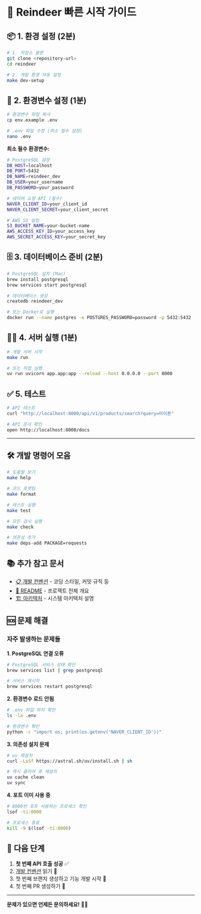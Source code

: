 # 🚀 Reindeer 빠른 시작 가이드

## 📦 1. 환경 설정 (2분)

```bash
# 1. 저장소 클론
git clone <repository-url>
cd reindeer

# 2. 개발 환경 자동 설정
make dev-setup
```

## 🔧 2. 환경변수 설정 (1분)

```bash
# 환경변수 파일 복사
cp env.example .env

# .env 파일 수정 (최소 필수 설정)
nano .env
```

**최소 필수 환경변수:**

```bash
# PostgreSQL 설정
DB_HOST=localhost
DB_PORT=5432
DB_NAME=reindeer_dev
DB_USER=your_username
DB_PASSWORD=your_password

# 네이버 쇼핑 API (필수)
NAVER_CLIENT_ID=your_client_id
NAVER_CLIENT_SECRET=your_client_secret

# AWS S3 설정
S3_BUCKET_NAME=your-bucket-name
AWS_ACCESS_KEY_ID=your_access_key
AWS_SECRET_ACCESS_KEY=your_secret_key
```

## 🗄️ 3. 데이터베이스 준비 (2분)

```bash
# PostgreSQL 설치 (Mac)
brew install postgresql
brew services start postgresql

# 데이터베이스 생성
createdb reindeer_dev

# 또는 Docker로 실행
docker run --name postgres -e POSTGRES_PASSWORD=password -p 5432:5432 -d postgres
```

## 🏃‍♂️ 4. 서버 실행 (1분)

```bash
# 개발 서버 시작
make run

# 또는 직접 실행
uv run uvicorn app.app:app --reload --host 0.0.0.0 --port 8000
```

## ✅ 5. 테스트

```bash
# API 테스트
curl "http://localhost:8000/api/v1/products/search?query=아이폰"

# API 문서 확인
open http://localhost:8000/docs
```

---

## 🛠️ 개발 명령어 모음

```bash
# 도움말 보기
make help

# 코드 포맷팅
make format

# 테스트 실행
make test

# 모든 검사 실행
make check

# 의존성 추가
make deps-add PACKAGE=requests
```

## 📚 추가 참고 문서

- [📋 개발 컨벤션](DEVELOPMENT_CONVENTIONS.md) - 코딩 스타일, 커밋 규칙 등
- [📖 README](README.md) - 프로젝트 전체 개요
- [🏗️ 아키텍처](docs/architecture.md) - 시스템 아키텍처 설명

## 🆘 문제 해결

### 자주 발생하는 문제들

**1. PostgreSQL 연결 오류**

```bash
# PostgreSQL 서비스 상태 확인
brew services list | grep postgresql

# 서비스 재시작
brew services restart postgresql
```

**2. 환경변수 로드 안됨**

```bash
# .env 파일 위치 확인
ls -la .env

# 환경변수 확인
python -c "import os; print(os.getenv('NAVER_CLIENT_ID'))"
```

**3. 의존성 설치 문제**

```bash
# uv 재설치
curl -LsSf https://astral.sh/uv/install.sh | sh

# 캐시 클리어 후 재설치
uv cache clean
uv sync
```

**4. 포트 이미 사용 중**

```bash
# 8000번 포트 사용하는 프로세스 확인
lsof -ti:8000

# 프로세스 종료
kill -9 $(lsof -ti:8000)
```

## 🎯 다음 단계

1. **첫 번째 API 호출 성공** ✅
2. [개발 컨벤션](DEVELOPMENT_CONVENTIONS.md) 읽기 📖
3. 첫 번째 브랜치 생성하고 기능 개발 시작 🌿
4. 첫 번째 PR 생성하기 🔄

---

**문제가 있으면 언제든 문의하세요!** 🙋‍♂️

